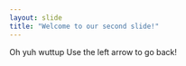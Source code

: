 ```yaml
---
layout: slide
title: "Welcome to our second slide!"
---
```

Oh yuh wuttup
Use the left arrow to go back!